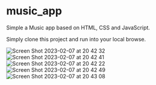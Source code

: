 # music_app

Simple a Music app based on HTML, CSS and JavaScript.

Simply clone this project and run into your local browse.

![Screen Shot 2023-02-07 at 20 42 32](https://user-images.githubusercontent.com/31897843/217286658-592cbf87-d76c-4e7d-a05a-7f5150ca6c0d.png)
![Screen Shot 2023-02-07 at 20 42 41](https://user-images.githubusercontent.com/31897843/217286732-f0c484e2-7b4a-4d3a-a61d-260c2902ef7c.png)
![Screen Shot 2023-02-07 at 20 42 22](https://user-images.githubusercontent.com/31897843/217286505-a641fe19-a4a8-41e9-8300-5c13ae6513ae.png)
![Screen Shot 2023-02-07 at 20 42 49](https://user-images.githubusercontent.com/31897843/217286784-59b42414-c526-4d7a-8c7a-dde665ea65c0.png)
![Screen Shot 2023-02-07 at 20 43 08](https://user-images.githubusercontent.com/31897843/217286837-829ac700-eae6-4ee6-906f-4b259a6e9ee5.png)
